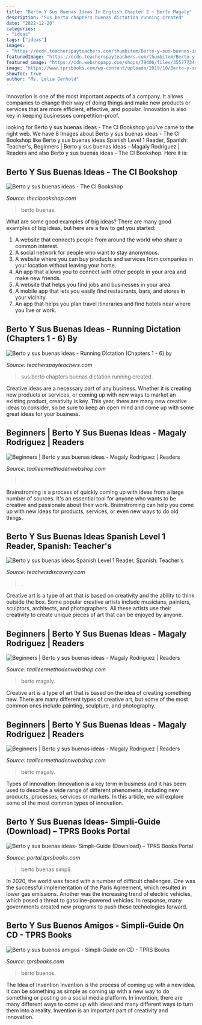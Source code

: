 ```yaml
---
title: "Berto Y Sus Buenas Ideas In English Chapter 2 ~ Berto Magaly"
description: "Sus berto chapters buenas dictation running created"
date: "2022-12-20"
categories:
- "ideas"
tags: ["ideas"]
images:
- "https://ecdn.teacherspayteachers.com/thumbitem/Berto-y-sus-buenas-ideas-Running-Dictation-Chapters-1-6--4214053-1567261423/original-4214053-4.jpg"
featuredImage: "https://ecdn.teacherspayteachers.com/thumbitem/Berto-y-sus-buenas-ideas-Running-Dictation-Chapters-1-6--4214053-1567261423/original-4214053-4.jpg"
featured_image: "https://cdn.webshopapp.com/shops/79406/files/355777344/1652x1652x2/tprs-books-berto-y-sus-buenas-ideas.jpg"
image: "https://www.tprsbooks.com/wp-content/uploads/2019/10/Berto-y-sus-buenos-amigos-TG-on-CD-pic.png"
ShowToc: true
author: "Ms. Lelia Gerhold"
---
```



Innovation is one of the most important aspects of a company. It allows companies to change their way of doing things and make new products or services that are more efficient, effective, and popular. Innovation is also key in keeping businesses competition-proof.

	

		
looking for Berto y sus buenas ideas - The CI Bookshop you've came to the right web. We have 8 Images about Berto y sus buenas ideas - The CI Bookshop like Berto y sus buenas ideas Spanish Level 1 Reader, Spanish: Teacher&#039;s, Beginners | Berto y sus buenas ideas - Magaly Rodriguez | Readers and also Berto y sus buenas ideas - The CI Bookshop. Here it is:
		
    
## Berto Y Sus Buenas Ideas - The CI Bookshop

<img loading=lazy src="https://cdn.webshopapp.com/shops/79406/files/355777344/1652x1652x2/tprs-books-berto-y-sus-buenas-ideas.jpg" onerror="this.onerror=null;this.src='https://tse2.mm.bing.net/th?id=OIP.Aaq7t5bJ1w5OLHmaFzO34AHaHa&amp;pid=15.1';" alt="Berto y sus buenas ideas - The CI Bookshop">

_Source: thecibookshop.com_

>berto buenas. 

	

What are some good examples of big ideas?
There are many good examples of big ideas, but here are a few to get you started:
1. A website that connects people from around the world who share a common interest. 
2. A social network for people who want to stay anonymous. 
3. A website where you can buy products and services from companies in your location without leaving your home. 
4. An app that allows you to connect with other people in your area and make new friends. 
5. A website that helps you find jobs and businesses in your area. 
6. A mobile app that lets you easily find restaurants, bars, and stores in your vicinity. 
7. An app that helps you plan travel itineraries and find hotels near where you live or work.

    
## Berto Y Sus Buenas Ideas - Running Dictation (Chapters 1 - 6) By

<img loading=lazy src="https://ecdn.teacherspayteachers.com/thumbitem/Berto-y-sus-buenas-ideas-Running-Dictation-Chapters-1-6--4214053-1567261423/original-4214053-4.jpg" onerror="this.onerror=null;this.src='https://tse1.mm.bing.net/th?id=OIP.McCK8iQvL0He2ye5wmJYVQAAAA&amp;pid=15.1';" alt="Berto y sus buenas ideas - Running Dictation (Chapters 1 - 6) by">

_Source: teacherspayteachers.com_

>sus berto chapters buenas dictation running created. 

	

Creative ideas are a necessary part of any business. Whether it is creating new products or services, or coming up with new ways to market an existing product, creativity is key. This year, there are many new creative ideas to consider, so be sure to keep an open mind and come up with some great ideas for your business.

    
## Beginners | Berto Y Sus Buenas Ideas - Magaly Rodriguez | Readers

<img loading=lazy src="https://cdn.myonlinestore.eu/93d1fd44-6be1-11e9-a722-44a8421b9960/image/cache/article/5e43f198ea602860c9058faca744ce43ceaeab9e.jpg" onerror="this.onerror=null;this.src='https://tse4.mm.bing.net/th?id=OIP.bIrc8PC5iUyRX-6WeirbWwAAAA&amp;pid=15.1';" alt="Beginners | Berto y sus buenas ideas - Magaly Rodriguez | Readers">

_Source: taalleermethodenwebshop.com_

>. 

	

Brainstroming is a process of quickly coming up with ideas from a large number of sources. It's an essential tool for anyone who wants to be creative and passionate about their work. Brainstroming can help you come up with new ideas for products, services, or even new ways to do old things.

    
## Berto Y Sus Buenas Ideas Spanish Level 1 Reader, Spanish: Teacher&#039;s

<img loading=lazy src="https://s3.amazonaws.com/cdn.teachersdiscovery.com/images/uploads/1B6299_4.jpg" onerror="this.onerror=null;this.src='https://tse2.mm.bing.net/th?id=OIP.ebYrPpsqLFhvpnDRiGMRVgHaKj&amp;pid=15.1';" alt="Berto y sus buenas ideas Spanish Level 1 Reader, Spanish: Teacher&#039;s">

_Source: teachersdiscovery.com_

>. 

	

Creative art is a type of art that is based on creativity and the ability to think outside the box. Some popular creative artists include musicians, painters, sculptors, architects, and photographers. All these artists use their creativity to create unique pieces of art that can be enjoyed by anyone.

    
## Beginners | Berto Y Sus Buenas Ideas - Magaly Rodriguez | Readers

<img loading=lazy src="https://cdn.myonlinestore.eu/93d1fd44-6be1-11e9-a722-44a8421b9960/image/cache/full/f6151a65a1886c703e6a3074de6b6d4c289c9fa0.jpg" onerror="this.onerror=null;this.src='https://tse3.mm.bing.net/th?id=OIP.MLrOjGQsDBdOMTIo_TUuKwHaH9&amp;pid=15.1';" alt="Beginners | Berto y sus buenas ideas - Magaly Rodriguez | Readers">

_Source: taalleermethodenwebshop.com_

>berto magaly. 

	

Creative art is a type of art that is based on the idea of creating something new. There are many different types of creative art, but some of the most common ones include painting, sculpture, and photography.

    
## Beginners | Berto Y Sus Buenas Ideas - Magaly Rodriguez | Readers

<img loading=lazy src="https://cdn.myonlinestore.eu/93d1fd44-6be1-11e9-a722-44a8421b9960/image/cache/full/67af540d22efc1460b70472b6657ec7396ebd988.jpg" onerror="this.onerror=null;this.src='https://tse1.mm.bing.net/th?id=OIP.xOpRMM4Ur4ph8N6zbO85tAHaIG&amp;pid=15.1';" alt="Beginners | Berto y sus buenas ideas - Magaly Rodriguez | Readers">

_Source: taalleermethodenwebshop.com_

>berto magaly. 

	

Types of innovation:
Innovation is a key term in business and it has been used to describe a wide range of different phenomena, including new products, processes, services or markets. In this article, we will explore some of the most common types of innovation.

    
## Berto Y Sus Buenas Ideas- Simpli-Guide (Download) – TPRS Books Portal

<img loading=lazy src="https://portal.tprsbooks.com/wp-content/uploads/2020/04/Berto-y-sus-buenas-ideas-TG-digital-download-300x291.png" onerror="this.onerror=null;this.src='https://tse1.mm.bing.net/th?id=OIP.f1dnh1UUouA89AoVEt9r4AAAAA&amp;pid=15.1';" alt="Berto y sus buenas ideas- Simpli-Guide (Download) – TPRS Books Portal">

_Source: portal.tprsbooks.com_

>berto buenas simpli. 

	

In 2020, the world was faced with a number of difficult challenges. One was the successful implementation of the Paris Agreement, which resulted in lower gas emissions. Another was the increasing trend of electric vehicles, which posed a threat to gasoline-powered vehicles. In response, many governments created new programs to push these technologies forward. 

    
## Berto Y Sus Buenos Amigos - Simpli-Guide On CD - TPRS Books

<img loading=lazy src="https://www.tprsbooks.com/wp-content/uploads/2019/10/Berto-y-sus-buenos-amigos-TG-on-CD-pic.png" onerror="this.onerror=null;this.src='https://tse1.mm.bing.net/th?id=OIP.uzbJxvLpWS06bZvcX_CRoQHaHa&amp;pid=15.1';" alt="Berto y sus buenos amigos - Simpli-Guide on CD - TPRS Books">

_Source: tprsbooks.com_

>berto buenos. 

	

The Idea of Invention
Invention is the process of coming up with a new idea. It can be something as simple as coming up with a new way to do something or posting on a social media platform. In invention, there are many different ways to come up with ideas and many different ways to turn them into a reality. Invention is an important part of creativity and innovation.

